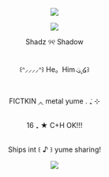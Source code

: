 <p align="center"><img src="https://files.catbox.moe/95mo56.png"/>
<p align="center"><img src="https://files.catbox.moe/pag933.png"/>
<p align="center">Shadz ୨୧ Shadow
<p align="center"><br/>꒰ᐢ⸝⸝⸝⸝ᐢ꒱ He。Him ུ۪۪ ໒꒱
<p align="center"><br/> FICTKIN ◞◟ metal yume . ݁₊ ⊹
<p align="center"><br/> 16 ₊ ★ C+H OK!!!
<p align="center"><br/> Ships int ꒰ ♪ ꒱ yume sharing!</p>
<p align="center"><img src="https://files.catbox.moe/bld01s.png"/>
